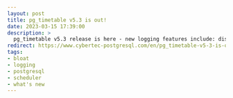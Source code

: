 ```yaml
---
layout: post
title: pg_timetable v5.3 is out!
date: 2023-03-15 17:39:00
description: >
  pg_timetable v5.3 release is here - new logging features include: disable database logging, plus 4 new ways to control file logging.
redirect: https://www.cybertec-postgresql.com/en/pg_timetable-v5-3-is-out/
tags: 
- bloat
- logging
- postgresql
- scheduler
- what's new
---
```

